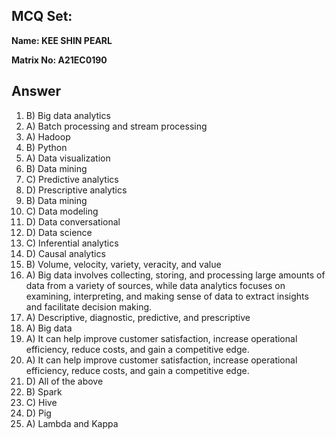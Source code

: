 ## MCQ Set:

**Name: KEE SHIN PEARL**

**Matrix No: A21EC0190**

## Answer
1. B) Big data analytics
2. A) Batch processing and stream processing
3. A) Hadoop
4. B) Python
5. A) Data visualization
6. B) Data mining
7. C) Predictive analytics
8. D) Prescriptive analytics
9. B) Data mining
10. C) Data modeling
11. D) Data conversational
12. D) Data science
13. C) Inferential analytics
14. D) Causal analytics
15. B) Volume, velocity, variety, veracity, and value
16. A) Big data involves collecting, storing, and processing large amounts of data from a variety of sources, while data analytics focuses on examining, interpreting, and making sense of data to extract insights and facilitate decision making.
17. A) Descriptive, diagnostic, predictive, and prescriptive
18. A) Big data
19. A) It can help improve customer satisfaction, increase operational efficiency, reduce costs, and gain a competitive edge.
20. A) It can help improve customer satisfaction, increase operational efficiency, reduce costs, and gain a competitive edge.
21. D) All of the above
22. B) Spark
23. C) Hive
24. D) Pig
25. A) Lambda and Kappa


